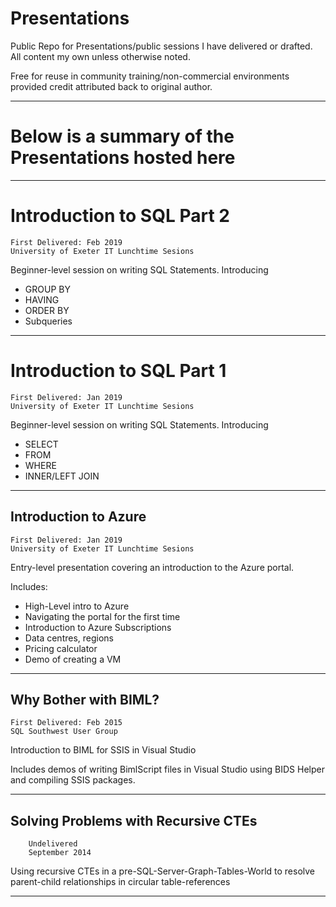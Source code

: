# Presentations

Public Repo for Presentations/public sessions I have delivered or drafted. All content my own unless otherwise noted.

Free for reuse in community training/non-commercial environments provided credit attributed back to original author.

---

# Below is a summary of the Presentations hosted here

---

# Introduction to SQL Part 2

    First Delivered: Feb 2019
    University of Exeter IT Lunchtime Sesions

Beginner-level session on writing SQL Statements. Introducing 
* GROUP BY
* HAVING
* ORDER BY
* Subqueries

---

# Introduction to SQL Part 1

    First Delivered: Jan 2019
    University of Exeter IT Lunchtime Sesions

Beginner-level session on writing SQL Statements. Introducing
* SELECT
* FROM
* WHERE
* INNER/LEFT JOIN

---

## Introduction to Azure

    First Delivered: Jan 2019
    University of Exeter IT Lunchtime Sesions

Entry-level presentation covering an introduction to the Azure portal.

Includes:
* High-Level intro to Azure
* Navigating the portal for the first time
* Introduction to Azure Subscriptions
* Data centres, regions
* Pricing calculator
* Demo of creating a VM

---

## Why Bother with BIML?

    First Delivered: Feb 2015
    SQL Southwest User Group

Introduction to BIML for SSIS in Visual Studio

Includes demos of writing BimlScript files in Visual Studio using BIDS Helper and compiling SSIS packages.

---

## Solving Problems with Recursive CTEs

        Undelivered
        September 2014

Using recursive CTEs in a pre-SQL-Server-Graph-Tables-World to resolve parent-child relationships in circular table-references

---
